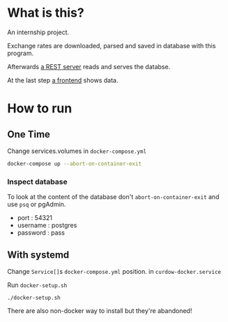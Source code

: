 # What is this?

An internship project.

Exchange rates are downloaded, parsed and saved in database with this program.

Afterwards [a REST server](https://github.com/eugercek/Currency-REST-API) reads and serves the databse.

At the last step [a frontend](https://github.com/eugercek/Currency-Frontend) shows data.

# How to run
## One Time

Change services.volumes in `docker-compose.yml`

```sh
docker-compose up --abort-on-container-exit
```

### Inspect database

To look at the content of the database don't `abort-on-container-exit` and use `psq` or pgAdmin.

- port : 54321
- username : postgres
- password : pass

## With systemd

Change `Service[]`s `docker-compose.yml` position. in `curdow-docker.service`

Run `docker-setup.sh`

```
./docker-setup.sh
```

There are also non-docker way to install but they're abandoned!